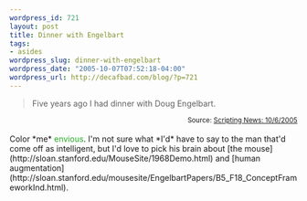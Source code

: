 ```yaml
--- 
wordpress_id: 721
layout: post
title: Dinner with Engelbart
tags: 
- asides
wordpress_slug: dinner-with-engelbart
wordpress_date: "2005-10-07T07:52:18-04:00"
wordpress_url: http://decafbad.com/blog/?p=721
---
```

<blockquote cite="http://archive.scripting.com/2005/10/06#When:4:12:22AM">Five years ago I had dinner with Doug Engelbart.</blockquote><small style="text-align:right; display:block">Source: <a href="http://archive.scripting.com/2005/10/06#When:4:12:22AM">Scripting News: 10/6/2005</a></small><br />
Color *me* <span style="color: #2a2">envious</span>.  I'm not sure what *I'd* have to say to the man that'd come off as intelligent, but I'd love to pick his brain about [the mouse](http://sloan.stanford.edu/MouseSite/1968Demo.html) and [human augmentation](http://sloan.stanford.edu/mousesite/EngelbartPapers/B5_F18_ConceptFrameworkInd.html).
